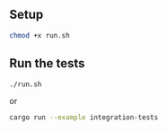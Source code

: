 ## Setup

```sh
chmod +x run.sh
```

## Run the tests

```bash
./run.sh
```

or

```bash
cargo run --example integration-tests
```
